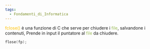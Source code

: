 ```yaml
---
tags:
  - Fondamenti_di_Informatica
---
```

<font color="#ffc000">fclose()</font> è una funzione di C che serve per chiudere i <font color="#9bbb59">file</font>, salvandone i contenuti,
Prende in input il puntatore al <font color="#9bbb59">file</font> da chiudere.

```C
flose(fp);
```

